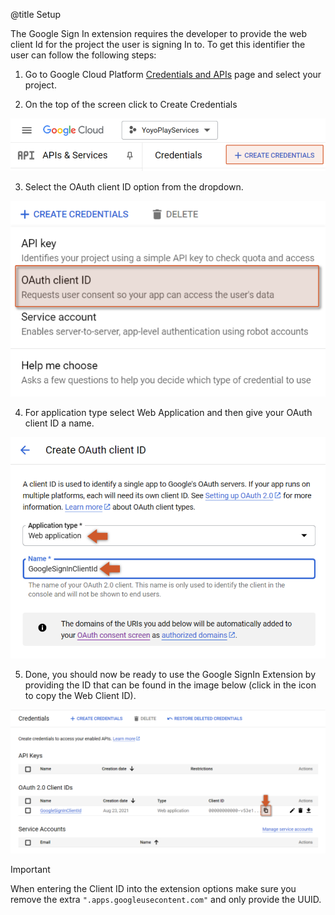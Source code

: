 
@title Setup

The Google Sign In extension requires the developer to provide the web client Id for the project
the user is signing In to. To get this identifier the user can follow the following steps:

1. Go to Google Cloud Platform [Credentials and APIs](https://console.cloud.google.com/apis/credentials) page and select your project.

2. On the top of the screen click to Create Credentials

![](assets/gsi_create_credentials.png)

3. Select the OAuth client ID option from the dropdown.

![](assets/gsi_oauth_client_id.png)

4. For application type select Web Application and then give your OAuth client ID a name.

![](assets/gsi_type_and_name.png)

5. Done, you should now be ready to use the Google SignIn Extension by providing the ID that can be found in the image below (click in the icon to copy the Web Client ID).

![](assets/gsi_overview.png)

> [!IMPORTANT]
> When entering the Client ID into the extension options make sure you remove the extra `".apps.googleusecontent.com"` and only provide the UUID.